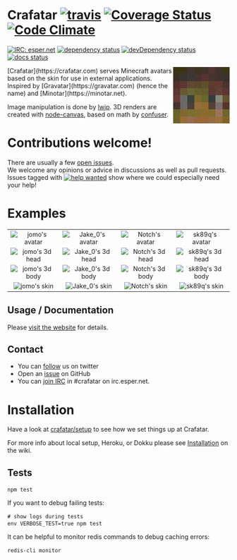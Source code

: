 # Crafatar [![travis](https://img.shields.io/travis/crafatar/crafatar/master.svg?style=flat-square)](https://travis-ci.org/crafatar/crafatar/) [![Coverage Status](https://img.shields.io/coveralls/crafatar/crafatar.svg?style=flat-square)](https://coveralls.io/r/crafatar/crafatar) [![Code Climate](https://img.shields.io/codeclimate/github/crafatar/crafatar.svg?style=flat-square)](https://codeclimate.com/github/crafatar/crafatar)
[![IRC: esper.net](https://img.shields.io/badge/IRC-esper.net-blue.svg?style=flat-square)](https://webchat.esper.net/?channels=crafatar "#crafatar") [![dependency status](https://img.shields.io/david/crafatar/crafatar.svg?style=flat-square)](https://david-dm.org/crafatar/crafatar) [![devDependency status](https://img.shields.io/david/dev/crafatar/crafatar.svg?style=flat-square)](https://david-dm.org/crafatar/crafatar#info=devDependencies) [![docs status](https://inch-ci.org/github/crafatar/crafatar.svg?branch=master&style=flat-square)](https://inch-ci.org/github/crafatar/crafatar)


<img alt="logo" src="lib/public/logo.png" align="right">
[Crafatar](https://crafatar.com) serves Minecraft avatars based on the skin for use in external applications.
Inspired by [Gravatar](https://gravatar.com) (hence the name) and [Minotar](https://minotar.net).

Image manipulation is done by [lwip](https://github.com/EyalAr/lwip). 3D renders are created with [node-canvas](https://github.com/Automattic/node-canvas), based on math by [confuser](https://github.com/confuser/serverless-mc-skin-viewer).

# Contributions welcome!

There are usually a few [open issues](https://github.com/crafatar/crafatar/issues).  
We welcome any opinions or advice in discussions as well as pull requests.  
Issues tagged with [![help wanted](https://i.imgur.com/kkozGKY.png "help wanted")](https://github.com/crafatar/crafatar/labels/help%20wanted) show where we could especially need your help!

# Examples

| | | | |
| :---: | :---: | :---: | :---: |
| ![jomo's avatar](https://crafatar.com/avatars/ae795aa86327408e92ab25c8a59f3ba1?size=128) | ![Jake_0's avatar](https://crafatar.com/avatars/2d5aa9cdaeb049189930461fc9b91cc5?size=128) | ![Notch's avatar](https://crafatar.com/avatars/069a79f444e94726a5befca90e38aaf5?size=128) | ![sk89q's avatar](https://crafatar.com/avatars/0ea8eca3dbf647cc9d1ac64551ca975c?size=128) | ![md_5's avatar](https://crafatar.com/avatars/af74a02d19cb445bb07f6866a861f783?size=128) |
| ![jomo's 3d head](https://crafatar.com/renders/head/ae795aa86327408e92ab25c8a59f3ba1?scale=6) | ![Jake_0's 3d head](https://crafatar.com/renders/head/2d5aa9cdaeb049189930461fc9b91cc5?scale=6) | ![Notch's 3d head](https://crafatar.com/renders/head/069a79f444e94726a5befca90e38aaf5?scale=6) | ![sk89q's 3d head](https://crafatar.com/renders/head/0ea8eca3dbf647cc9d1ac64551ca975c?scale=6) | ![md_5's 3d head](https://crafatar.com/renders/head/af74a02d19cb445bb07f6866a861f783?scale=6) |
| ![jomo's 3d body](https://crafatar.com/renders/body/ae795aa86327408e92ab25c8a59f3ba1?scale=6) | ![Jake_0's 3d body](https://crafatar.com/renders/body/2d5aa9cdaeb049189930461fc9b91cc5?scale=6) | ![Notch's 3d body](https://crafatar.com/renders/body/069a79f444e94726a5befca90e38aaf5?scale=6) | ![sk89q's 3d body](https://crafatar.com/renders/body/0ea8eca3dbf647cc9d1ac64551ca975c?scale=6) | ![md_5's 3d body](https://crafatar.com/renders/body/af74a02d19cb445bb07f6866a861f783?scale=6) |
| ![jomo's skin](https://crafatar.com/skins/ae795aa86327408e92ab25c8a59f3ba1) | ![Jake_0's skin](https://crafatar.com/skins/2d5aa9cdaeb049189930461fc9b91cc5) | ![Notch's skin](https://crafatar.com/skins/069a79f444e94726a5befca90e38aaf5) | ![sk89q's skin](https://crafatar.com/skins/0ea8eca3dbf647cc9d1ac64551ca975c) | ![md_5's skin](https://crafatar.com/skins/af74a02d19cb445bb07f6866a861f783) |

## Usage / Documentation

Please [visit the website](https://crafatar.com) for details.

## Contact

* You can [follow](https://twitter.com/crafatar) us on twitter
* Open an [issue](https://github.com/crafatar/crafatar/issues/) on GitHub
* You can [join IRC](https://webchat.esper.net/?channels=crafatar) in #crafatar on irc.esper.net.

# Installation

Have a look at [crafatar/setup](https://github.com/crafatar/setup) to see how we set things up at Crafatar.

For more info about local setup, Heroku, or Dokku please see [Installation](https://github.com/crafatar/crafatar/wiki/Installation) on the wiki.

## Tests
```shell
npm test
```

If you want to debug failing tests:
```shell
# show logs during tests
env VERBOSE_TEST=true npm test
```

It can be helpful to monitor redis commands to debug caching errors:
```shell
redis-cli monitor
```